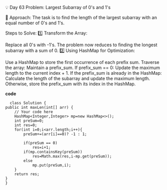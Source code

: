 
💡 Day 63 Problem: Largest Subarray of 0's and 1's

🧠 Approach:
The task is to find the length of the largest subarray with an equal number of 0's and 1's.

Steps to Solve:
1️⃣ Transform the Array:

Replace all 0's with -1's.
The problem now reduces to finding the longest subarray with a sum of 0.
2️⃣ Using HashMap for Optimization:

Use a HashMap to store the first occurrence of each prefix sum.
Traverse the array:
Maintain a prefix_sum.
If prefix_sum == 0:
Update the maximum length to the current index + 1.
If the prefix_sum is already in the HashMap:
Calculate the length of the subarray and update the maximum length.
Otherwise, store the prefix_sum with its index in the HashMap.


**code**

      class Solution {
    public int maxLen(int[] arr) {
        // Your code here
        HashMap<Integer,Integer> mp=new HashMap<>();
        int preSum=0;
        int res=0;
        for(int i=0;i<arr.length;i++){
            preSum+=(arr[i]==0)? -1 : 1;
            
            if(preSum == 0)
                res=i+1;
            if(mp.containsKey(preSum))
                res=Math.max(res,i-mp.get(preSum));
            else
                mp.put(preSum,i);
        }
        return res;
    }
    }
